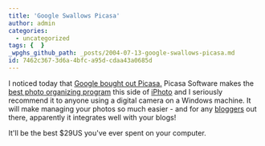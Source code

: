 ```yaml
---
title: 'Google Swallows Picasa'
author: admin
categories:
  - uncategorized
tags: {  }
_wpghs_github_path: _posts/2004-07-13-google-swallows-picasa.md
id: 7462c367-3d6a-4bfc-a95d-cdaa43a0685d
---
```

<p>I noticed today that <a href="http://www.google.com/press/pressrel/picasa.html">Google bought out Picasa.</a>  Picasa Software makes the <a href="http://www.picasa.com/picasa/">best photo organizing program</a> this side of <a href="http://www.apple.com/ilife/iphoto/">iPhoto</a> and I seriously recommend it to anyone using a digital camera on a Windows machine.  It will make managing your photos so much easier - and for any <a href="http://www.blogger.com">bloggers</a> out there, apparently it integrates well with your blogs!</p>
<p>It'll be the best $29US you've ever spent on your computer.</p>
